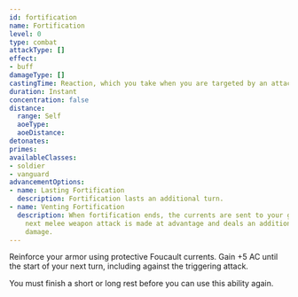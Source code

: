 ```yaml
---
id: fortification
name: Fortification
level: 0
type: combat
attackType: []
effect:
- buff
damageType: []
castingTime: Reaction, which you take when you are targeted by an attack you can see
duration: Instant
concentration: false
distance:
  range: Self
  aoeType: 
  aoeDistance: 
detonates: 
primes: 
availableClasses:
- soldier
- vanguard
advancementOptions:
- name: Lasting Fortification
  description: Fortification lasts an additional turn.
- name: Venting Fortification
  description: When fortification ends, the currents are sent to your gauntlets. Your
    next melee weapon attack is made at advantage and deals an additional 2d10 bludgeoning
    damage.
---
```

Reinforce your armor using protective Foucault currents. Gain +5 AC until the start of your next turn, including against
the triggering attack.

You must finish a short or long rest before you can use this ability again.